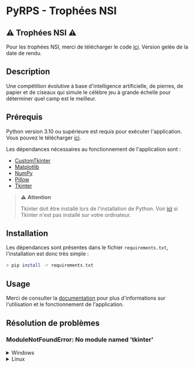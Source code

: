 # PyRPS - Trophées NSI

## ⚠ Trophées NSI ⚠

Pour les trophées NSI, merci de télécharger le code [ici](https://github.com/fricht/PyRPS/releases/tag/trophee-nsi).
Version gelée de la date de rendu.

## Description

Une compétition évolutive à base d'intelligence artificielle, de pierres, de papier et de ciseaux qui simule le célèbre jeu à grande échelle pour déterminer quel camp est le meilleur.

## Prérequis

Python version 3.10 ou supérieure est requis pour exécuter l'application. Vous pouvez le télécharger [ici](https://python.org/downloads).

Les dépendances nécessaires au fonctionnement de l'application sont :
- [CustomTkinter](https://customtkinter.tomschimansky.com/)
- [Matplotlib](https://matplotlib.org/)
- [NumPy](https://numpy.org/)
- [Pillow](https://pillow.readthedocs.io/en/stable/)
- [Tkinter](https://docs.python.org/3/library/tkinter.html)

> ⚠️ **Attention**
>
> Tkinter doit être installé lors de l'installation de Python. Voir [ici](#modulenotfounderror-no-module-named-tkinter) si Tkinter n'est pas installé sur votre ordinateur.

## Installation

Les dépendances sont présentes dans le fichier `requirements.txt`, l'installation est donc très simple :
```sh
> pip install -r requirements.txt
```

## Usage

Merci de consulter la [documentation](doc/Documentation.md) pour plus d'informations sur l'utilisation et le fonctionnement de l'application.

## Résolution de problèmes

### ModuleNotFoundError: No module named 'tkinter'

<details>
<summary>Windows</summary>

Sur Windows, Tkinter doit être installé lors de l'installation de Python. Il n'est pas possible d'utiliser `pip` pour installer Tkinter.

Pour installer Tkinter, téléchargez la dernière version l'installateur Python [ici](https://python.org/downloads), puis exécutez-le. Choisissez l'option `Modify` puis cochez `tcl/tk and IDLE` :

![Installateur Python](doc/assets/install_tkinter.png)

Ensuite, cliquez sur `Next` puis `🛡️ Install`.

Tkinter est maintenant installé sur votre ordinateur. Vous pouvez relancer l'application.
</details>

<details>
<summary>Linux</summary>

#### Debian

Pour installer Tkinter sur Debian, exécutez simplement la commande suivante :
```sh
> sudo apt-get install python3-tk
```

Tkinter est maintenant installé sur votre ordinateur. Vous pouvez relancer l'application.

#### Autres distributions Linux

Pour installer Tkinter sur une autre distribution Linux, utilisez votre gestionnaire de paquets. Dans tous les cas, internet est votre ami !

</details>
